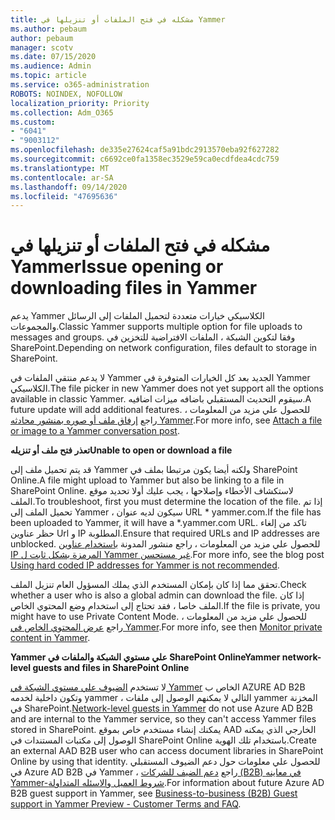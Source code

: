 ```yaml
---
title: مشكله في فتح الملفات أو تنزيلها في Yammer
ms.author: pebaum
author: pebaum
manager: scotv
ms.date: 07/15/2020
ms.audience: Admin
ms.topic: article
ms.service: o365-administration
ROBOTS: NOINDEX, NOFOLLOW
localization_priority: Priority
ms.collection: Adm_O365
ms.custom:
- "6041"
- "9003112"
ms.openlocfilehash: de335e27624caf5a91bdc2913570eba92f627282
ms.sourcegitcommit: c6692ce0fa1358ec3529e59ca0ecdfdea4cdc759
ms.translationtype: MT
ms.contentlocale: ar-SA
ms.lasthandoff: 09/14/2020
ms.locfileid: "47695636"
---
```

# <a name="issue-opening-or-downloading-files-in-yammer"></a><span data-ttu-id="f3b18-102">مشكله في فتح الملفات أو تنزيلها في Yammer</span><span class="sxs-lookup"><span data-stu-id="f3b18-102">Issue opening or downloading files in Yammer</span></span>

<span data-ttu-id="f3b18-103">يدعم Yammer الكلاسيكي خيارات متعددة لتحميل الملفات إلى الرسائل والمجموعات.</span><span class="sxs-lookup"><span data-stu-id="f3b18-103">Classic Yammer supports multiple option for file uploads to messages and groups.</span></span> <span data-ttu-id="f3b18-104">وفقا لتكوين الشبكة ، الملفات الافتراضية للتخزين في SharePoint.</span><span class="sxs-lookup"><span data-stu-id="f3b18-104">Depending on network configuration, files default to storage in SharePoint.</span></span>

<span data-ttu-id="f3b18-105">لا يدعم منتقي الملفات في Yammer الجديد بعد كل الخيارات المتوفرة في Yammer الكلاسيكي.</span><span class="sxs-lookup"><span data-stu-id="f3b18-105">The file picker in new Yammer does not yet support all the options available in classic Yammer.</span></span> <span data-ttu-id="f3b18-106">سيقوم التحديث المستقبلي باضافه ميزات اضافيه.</span><span class="sxs-lookup"><span data-stu-id="f3b18-106">A future update will add additional features.</span></span> <span data-ttu-id="f3b18-107">للحصول علي مزيد من المعلومات ، راجع [إرفاق ملف أو صوره بمنشور محادثه Yammer](https://support.microsoft.com/office/attach-a-file-or-image-to-a-yammer-conversation-post-8d2d17f7-8f37-4535-961e-518d751be7e8).</span><span class="sxs-lookup"><span data-stu-id="f3b18-107">For more info, see [Attach a file or image to a Yammer conversation post](https://support.microsoft.com/office/attach-a-file-or-image-to-a-yammer-conversation-post-8d2d17f7-8f37-4535-961e-518d751be7e8).</span></span>

<span data-ttu-id="f3b18-108">**تعذر فتح ملف أو تنزيله**</span><span class="sxs-lookup"><span data-stu-id="f3b18-108">**Unable to open or download a file**</span></span>  

<span data-ttu-id="f3b18-109">قد يتم تحميل ملف إلى Yammer ولكنه أيضا يكون مرتبطا بملف في SharePoint Online.</span><span class="sxs-lookup"><span data-stu-id="f3b18-109">A file might upload to Yammer but also be linking to a file in SharePoint Online.</span></span> <span data-ttu-id="f3b18-110">لاستكشاف الأخطاء وإصلاحها ، يجب عليك أولا تحديد موقع الملف.</span><span class="sxs-lookup"><span data-stu-id="f3b18-110">To troubleshoot, first you must determine the location of the file.</span></span> <span data-ttu-id="f3b18-111">إذا تم تحميل الملف إلى Yammer ، سيكون لديه عنوان URL \* yammer.com.</span><span class="sxs-lookup"><span data-stu-id="f3b18-111">If the file has been uploaded to Yammer, it will have a \*.yammer.com URL.</span></span> <span data-ttu-id="f3b18-112">تاكد من إلغاء حظر عناوين Url و IP المطلوبة.</span><span class="sxs-lookup"><span data-stu-id="f3b18-112">Ensure that required URLs and IP addresses are unblocked.</span></span> <span data-ttu-id="f3b18-113">للحصول علي مزيد من المعلومات ، راجع منشور المدونة [باستخدام عناوين IP المرمزة بشكل ثابت ل Yammer غير مستحسن](https://techcommunity.microsoft.com/t5/yammer-blog/using-hard-coded-ip-addresses-for-yammer-is-not-recommended/ba-p/276592).</span><span class="sxs-lookup"><span data-stu-id="f3b18-113">For more info, see the blog post [Using hard coded IP addresses for Yammer is not recommended](https://techcommunity.microsoft.com/t5/yammer-blog/using-hard-coded-ip-addresses-for-yammer-is-not-recommended/ba-p/276592).</span></span>

<span data-ttu-id="f3b18-114">تحقق مما إذا كان بإمكان المستخدم الذي يملك المسؤول العام تنزيل الملف.</span><span class="sxs-lookup"><span data-stu-id="f3b18-114">Check whether a user who is also a global admin can download the file.</span></span> <span data-ttu-id="f3b18-115">إذا كان الملف خاصا ، فقد تحتاج إلى استخدام وضع المحتوي الخاص.</span><span class="sxs-lookup"><span data-stu-id="f3b18-115">If the file is private, you might have to use Private Content Mode.</span></span> <span data-ttu-id="f3b18-116">للحصول علي مزيد من المعلومات ، راجع [عرض المحتوي الخاص في Yammer](https://docs.microsoft.com/yammer/manage-security-and-compliance/monitor-private-content).</span><span class="sxs-lookup"><span data-stu-id="f3b18-116">For more info, see then [Monitor private content in Yammer](https://docs.microsoft.com/yammer/manage-security-and-compliance/monitor-private-content).</span></span>  

<span data-ttu-id="f3b18-117">**Yammer علي مستوي الشبكة والملفات في SharePoint Online**</span><span class="sxs-lookup"><span data-stu-id="f3b18-117">**Yammer network-level guests and files in SharePoint Online**</span></span>  

<span data-ttu-id="f3b18-118">لا تستخدم [الضيوف علي مستوي الشبكة في Yammer](https://docs.microsoft.com/yammer/manage-yammer-users/add-block-or-remove-users#invite-guests) الخاص ب AZURE AD B2B وتكون داخلية لخدمه yammer ، التالي لا يمكنهم الوصول إلى ملفات yammer المخزنة في SharePoint.</span><span class="sxs-lookup"><span data-stu-id="f3b18-118">[Network-level guests in Yammer](https://docs.microsoft.com/yammer/manage-yammer-users/add-block-or-remove-users#invite-guests) do not use Azure AD B2B and are internal to the Yammer service, so they can't access Yammer files stored in SharePoint.</span></span> <span data-ttu-id="f3b18-119">يمكنك إنشاء مستخدم خاص بموقع AAD الخارجي الذي يمكنه الوصول إلى مكتبات المستندات في SharePoint Online باستخدام تلك الهوية.</span><span class="sxs-lookup"><span data-stu-id="f3b18-119">Create an external AAD B2B user who can access document libraries in SharePoint Online by using that identity.</span></span> <span data-ttu-id="f3b18-120">للحصول علي معلومات حول دعم الضيوف المستقبلي في Azure AD B2B في Yammer ، راجع [دعم الضيف للشركات (B2B) في معاينه Yammer-شروط العميل والاسئله المتداولة](https://docs.microsoft.com/yammer/get-started-with-yammer/azure-ad-b2b-guests-yammer).</span><span class="sxs-lookup"><span data-stu-id="f3b18-120">For information about future Azure AD B2B guest support in Yammer, see [Business-to-business (B2B) Guest support in Yammer Preview - Customer Terms and FAQ](https://docs.microsoft.com/yammer/get-started-with-yammer/azure-ad-b2b-guests-yammer).</span></span>